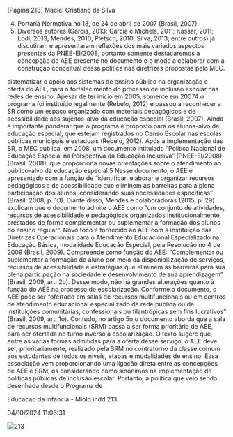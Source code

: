 [Página 213]
Maciel Cristiano da Silva

4. Portaria Normativa no 13, de 24 de
abril de 2007 (Brasil, 2007).
5. Diversos autores (Garcia, 2013;
Garcia e Michels, 2011; Kassar, 2011;
Lodi, 2013; Mendes, 2010; Pletsch,
2010; Silva, 2013; entre outros) já
discutiram e apresentaram reflexões
dos mais variados aspectos presentes
da PNEE-EI/2008, portanto somente
destacaremos a concepção de AEE
presente no documento e o modo a
colaborar com a construção conceitual
dessa política nas diretrizes propostas
pelo MEC.

sistematizar o apoio aos sistemas de ensino público na organização e
oferta do AEE, para o fortalecimento do processo de inclusão escolar
nas redes de ensino. Apesar de ter início em 2005, somente em 20074
o programa foi instituído legalmente (Rebelo, 2012) e passou a reconhecer a SR como um espaço organizado com materiais pedagógicos e
de acessibilidade aos sujeitos-alvo da educação especial (Brasil, 2007).
Ainda é importante ponderar que o programa é proposto para os
alunos-alvo da educação especial, que estejam registrados no Censo
Escolar nas escolas públicas municipais e estaduais (Rebelo, 2012).
Após a implementação das SR, o MEC publica, em 2008, um documento intitulado “Política Nacional de Educação Especial na Perspectiva da Educação Inclusiva” (PNEE-EI/2008) (Brasil, 2008), que
proporciona novas orientações sobre o atendimento ao público-alvo
da educação especial.5 Nesse documento, o AEE é apresentado com a
função de “identificar, elaborar e organizar recursos pedagógicos e de
acessibilidade que eliminem as barreiras para a plena participação dos
alunos, considerando suas necessidades específicas” (Brasil, 2008, p.
10). Diante disso, Mendes e colaboradoras (2015, p. 29) explicam que
o documento admite o AEE como “um conjunto de atividades, recursos
de acessibilidade e pedagógicas organizados institucionalmente, prestados de forma complementar ou suplementar à formação dos alunos
do ensino regular”.
Novo foco é fornecido ao AEE com a instituição das Diretrizes Operacionais para o Atendimento Educacional Especializado na Educação
Básica, modalidade Educação Especial, pela Resolução no 4 de 2009
(Brasil, 2009). Compreende como função do AEE: “Complementar ou
suplementar a formação do aluno por meio da disponibilização de
serviços, recursos de acessibilidade e estratégias que eliminem as barreiras para sua plena participação na sociedade e desenvolvimento de
sua aprendizagem” (Brasil, 2009, art. 2o). Desse modo, não há grandes
alterações quanto à função do AEE no processo de escolarização.
Conforme o documento, o AEE pode ser “ofertado em salas de recursos multifuncionais ou em centros de atendimento educacional
especializado da rede pública ou de instituições comunitárias, confessionais ou filantrópicas sem fins lucrativos” (Brasil, 2009, art. 1o). Contudo, no artigo 5o o documento aborda que a sala de recursos multifuncionais (SRM) passa a ser forma prioritária de AEE, para ser ofertada no
turno inverso à escolarização.
O texto sugere que, entre as várias formas admitidas para a oferta
desse serviço, o AEE deve ser, prioritariamente, realizado pela SRM no
contraturno da classe comum aos estudantes de todos os níveis, etapas
e modalidades de ensino. Essa associação vem proporcionando uma
ligação direta entre as concepções de AEE e SRM, os considerando como
sinônimos na implementação de políticas públicas de inclusão escolar.
Portanto, a política que veio sendo desenhada desde o Programa de


Educacao da infancia - Miolo.indd 213

04/10/2024 11:06:31

![213](./img/page_213-01.jpg)
